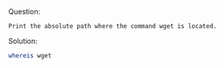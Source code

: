 Question:
```
Print the absolute path where the command wget is located.
```
Solution:
```bash
whereis wget
```
